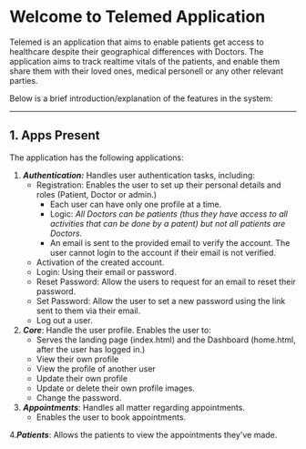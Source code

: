 # Welcome to Telemed Application

Telemed is an application that aims to enable patients get access to healthcare despite their geographical differences with Doctors. The application aims to track realtime vitals of the patients, and enable them share them with their loved ones, medical personell or any other relevant parties.

Below is a brief introduction/explanation of the features in the system:
***
## 1. Apps Present

The application has the following applications:
1. ***Authentication:*** Handles user authentication tasks, including:
    - Registration: Enables the user to set up their personal details and roles (Patient, Doctor or admin.)
        - Each user can have only one profile at a time.
        - Logic: *All Doctors can be patients (thus they have access to all activities that can be done by a patent) but not all patients are Doctors.*
        - An email is sent to the provided email to verify the account. The user cannot login to the account if their email is not verified.
    - Activation of the created account.
    - Login: Using their email or password.
    - Reset Password: Allow the users to request for an email to reset their password.
    - Set Password: Allow the user to set a new password using the link sent to them via their email.
    - Log out a user.
2. ***Core***: Handle the user profile. Enables the user to:
    - Serves the landing page (index.html) and the Dashboard (home.html, after the user has logged in.)
    - View their own profile
    - View the profile of another user
    - Update their own profile
    - Update or delete their own profile images.
    - Change the password.
3. ***Appointments***: Handles all matter regarding appointments.
    - Enables the user to book appointments.

4.***Patients***: Allows the patients to view the appointments they've made.